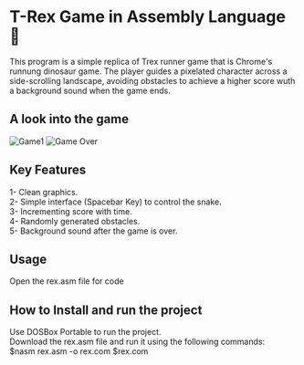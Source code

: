 # T-Rex Game in Assembly Language 👋

This program is a simple replica of Trex runner game that is Chrome's runnung dinosaur game. The player guides a pixelated character across a side-scrolling landscape, avoiding obstacles to achieve a higher score wuth a background sound when the game ends.

## A look into the game
![Game1](https://user-images.githubusercontent.com/106020730/169698311-ce064569-14f7-4311-bc08-fa37108db42e.png)
![Game Over](https://user-images.githubusercontent.com/106020730/169698269-fa1ab5cd-9764-4d8f-8d96-952e80e2d22d.jpg)

## Key Features
1- Clean graphics.                                                                                                                                                       
2- Simple interface (Spacebar Key) to control the snake.                                                                                                                 
3- Incrementing score with time.                                                                                                                                         
4- Randomly generated obstacles.                                                                                                                                         
5- Background sound after the game is over.

## Usage
Open the rex.asm file for code

## How to Install and run the project
Use DOSBox Portable to run the project.                                                                                                                                   
Download the rex.asm file and run it using the following commands:                                                                                                       
$nasm rex.asm -o rex.com                                                                                                                                                $rex.com
